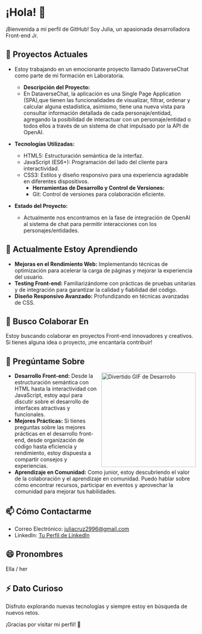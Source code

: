 # ¡Hola! 👋 

¡Bienvenida a mi perfil de GitHub! Soy Julia, un apasionada desarrolladora Front-end Jr. 

## 🔭 Proyectos Actuales
- Estoy trabajando en un emocionante proyecto llamado DataverseChat como parte de mi formación en Laboratoria.

  - **Descripción del Proyecto:**
  -  En DataverseChat, la aplicación es una Single Page Application (SPA),que tienen las funcionalidades de visualizar, filtrar, ordenar y calcular alguna estadística, asimismo, tiene una nueva vista para consultar información detallada de cada personaje/entidad, agregando la posibilidad de interactuar con un personaje/entidad o todos ellos a través de un sistema de chat impulsado por la API de OpenAI.
- **Tecnologías Utilizadas:**
   - HTML5: Estructuración semántica de la interfaz.
    - JavaScript (ES6+): Programación del lado del cliente para interactividad.
  - CSS3: Estilos y diseño responsivo para una experiencia agradable en diferentes dispositivos.
     - **Herramientas de Desarrollo y Control de Versiones:**
     - Git: Control de versiones para colaboración eficiente.
- **Estado del Proyecto:**
  - Actualmente nos encontramos en la fase de integración de OpenAI al sistema de chat para permitir interacciones con los personajes/entidades.

## 🌱 Actualmente Estoy Aprendiendo
- **Mejoras en el Rendimiento Web:** Implementando técnicas de optimización para acelerar la carga de páginas y mejorar la experiencia del usuario.
- **Testing Front-end:** Familiarizándome con prácticas de pruebas unitarias y de integración para garantizar la calidad y fiabilidad del código.
- **Diseño Responsivo Avanzado:** Profundizando en técnicas avanzadas de CSS.

## 👯 Busco Colaborar En

Estoy buscando colaborar en proyectos Front-end innovadores y creativos. Si tienes alguna idea o proyecto, ¡me encantaría contribuir!

## 💬 Pregúntame Sobre
<img src="https://media.giphy.com/media/v1.Y2lkPTc5MGI3NjExZXozNHFlaGFtNnZob3Z5YWs2bnlyMzl4c2Z4MnpvcGF1cWh2enRucyZlcD12MV9pbnRlcm5hbF9naWZfYnlfaWQmY3Q9Zw/CuuSHzuc0O166MRfjt/giphy.gif" alt="Divertido GIF de Desarrollo" width="250" align="right"   >

- **Desarrollo Front-end:** Desde la estructuración semántica con HTML hasta la interactividad con JavaScript, estoy aquí para discutir sobre el desarrollo de interfaces atractivas y funcionales.
- **Mejores Prácticas:** Si tienes preguntas sobre las mejores prácticas en el desarrollo front-end, desde organización de código hasta eficiencia y rendimiento, estoy dispuesta a compartir consejos y experiencias.
- **Aprendizaje en Comunidad:** Como junior, estoy descubriendo el valor de la colaboración y el aprendizaje en comunidad. Puedo hablar sobre cómo encontrar recursos, participar en eventos y aprovechar la comunidad para mejorar tus habilidades.


## 📫 Cómo Contactarme

- Correo Electrónico: juliacruz2996@gmail.com
- LinkedIn: [Tu Perfil de LinkedIn](https://www.linkedin.com/in/juliacp/)


## 😄 Pronombres

Ella / her

## ⚡ Dato Curioso

Disfruto explorando nuevas tecnologías y siempre estoy en búsqueda de nuevos retos.

¡Gracias por visitar mi perfil! 🚀
